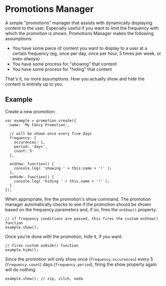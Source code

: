 # Promotions Manager

A simple "promotions" manager that assists with dynamically displaying content to the user. Especially useful if you want to limit the frequency with which the promotion is shown. Promotions Manager makes the following assumptions:

  * You have some piece of content you want to display to a user at a certain frequency (eg, once per day, once per hour, 5 times per week, or even *always*)
  * You have some process for "showing" that content
  * You have some process for "hiding" that content

That's it, no more assumptions. *How* you actually show and hide the content is entirely up to you.

## Example

Create a new promotion:

```
var example = promotion.create({
  name: 'My Fancy Promotion',

  // will be shown once every five days
  frequency: {
    occurences: 1,
    period: 'days',
    count: 5
  },

  onShow: function() {
    console.log( 'showing ' + this.name + '!' );
  },
  onHide: function() {
    console.log( 'hiding ' + this.name + '!' );
  }
});
```

When appropriate, fire the promotion's show command. The promotion manager automatically checks to see if the promotion should be shown based on the frequency parameters and, if so, fires the `onShow()` property:

```
// if frequency conditions are passed, this fires the custom onShow() function
example.show();
```

Once you're done with the promotion, hide it, if you want:

```
// fires custom onHide() function
example.hide();
```

Since the promotion will only show once (`frequency.occurences`) every 5 (`frequency.count`) days (`frequency.period`), firing the show property again will do nothing:

```
example.show(); // zip, zilch, nada
```